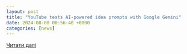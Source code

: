 ```yaml
---
layout: post
title: "YouTube tests AI-powered idea prompts with Google Gemini"
date: 2024-08-08 00:56:40 +0000
categories: [news]
---
```


[Читати далі](https://www.socialsamosa.com/news-2/youtube-ai-powered-idea-prompts-google-gemini-6805486)
